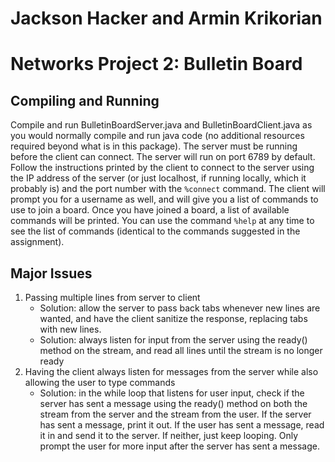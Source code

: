 # Jackson Hacker and Armin Krikorian
# Networks Project 2: Bulletin Board

## Compiling and Running
Compile and run BulletinBoardServer.java and BulletinBoardClient.java as you would normally compile and run java code (no additional resources required beyond what is in this package). The server must be running before the client can connect. The server will run on port 6789 by default. Follow the instructions printed by the client to connect to the server using the IP address of the server (or just localhost, if running locally, which it probably is) and the port number with the `%connect` command. The client will prompt you for a username as well, and will give you a list of commands to use to join a board. Once you have joined a board, a list of available commands will be printed. You can use the command `%help` at any time to see the list of commands (identical to the commands suggested in the assignment).

## Major Issues
1. Passing multiple lines from server to client
   - Solution: allow the server to pass back tabs whenever new lines are wanted, and have the client sanitize the response, replacing tabs with new lines.
   - Solution: always listen for input from the server using the ready() method on the stream, and read all lines until the stream is no longer ready
2. Having the client always listen for messages from the server while also allowing the user to type commands
    - Solution: in the while loop that listens for user input, check if the server has sent a message using the ready() method on both the stream from the server and the stream from the user. If the server has sent a message, print it out. If the user has sent a message, read it in and send it to the server. If neither, just keep looping. Only prompt the user for more input after the server has sent a message.